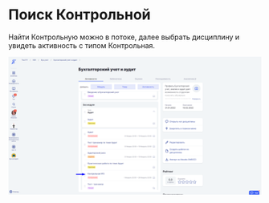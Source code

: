 # Поиск Контрольной

Найти Контрольную можно в потоке, далее выбрать дисциплину и увидеть активность с типом Контрольная.

![](../../../.gitbook/assets/Screenshot_783.png)

